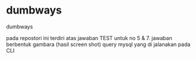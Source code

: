 # dumbways
 dumbways

pada repostori ini terdiri atas jawaban TEST untuk no 5 & 7.
jawaban berbentuk gambara (hasil screen shot) query mysql yang di jalanakan pada CLI
